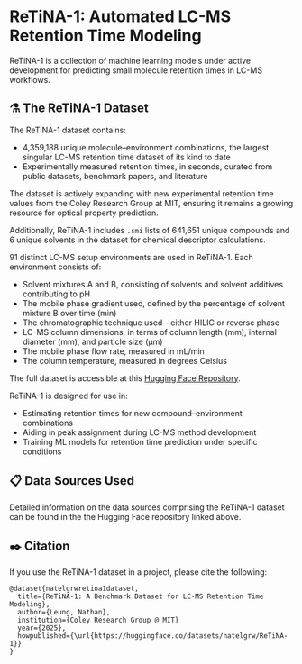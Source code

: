 # ReTiNA-1: Automated LC-MS Retention Time Modeling

ReTiNA-1 is a collection of machine learning models under active development for predicting small molecule retention times in LC-MS workflows.

## ⚗️ The ReTiNA-1 Dataset

The ReTiNA-1 dataset contains:

- 4,359,188 unique molecule–environment combinations, the largest singular LC-MS retention time dataset of its kind to date
- Experimentally measured retention times, in seconds, curated from public datasets, benchmark papers, and literature

The dataset is actively expanding with new experimental retention time values from the Coley Research Group at MIT, ensuring it remains a growing resource for optical property prediction.

Additionally, ReTiNA-1 includes ```.smi``` lists of 641,651 unique compounds and 6 unique solvents in the dataset for chemical descriptor calculations.

91 distinct LC-MS setup environments are used in ReTiNA-1. Each environment consists of:

- Solvent mixtures A and B, consisting of solvents and solvent additives contributing to pH
- The mobile phase gradient used, defined by the percentage of solvent mixture B over time (min)
- The chromatographic technique used - either HILIC or reverse phase 
- LC-MS column dimensions, in terms of column length (mm), internal diameter (mm), and particle size (µm)
- The mobile phase flow rate, measured in mL/min
- The column temperature, measured in degrees Celsius

The full dataset is accessible at this [Hugging Face Repository](https://huggingface.co/datasets/natelgrw/ReTiNA-1).

ReTiNA-1 is designed for use in:

- Estimating retention times for new compound–environment combinations
- Aiding in peak assignment during LC-MS method development
- Training ML models for retention time prediction under specific conditions

## 📋 Data Sources Used

Detailed information on the data sources comprising the ReTiNA-1 dataset can be found in the the Hugging Face repository linked above.

## ✒️ Citation

If you use the ReTiNA-1 dataset in a project, please cite the following:

```
@dataset{natelgrwretina1dataset,
  title={ReTiNA-1: A Benchmark Dataset for LC-MS Retention Time Modeling},
  author={Leung, Nathan},
  institution={Coley Research Group @ MIT}
  year={2025},
  howpublished={\url{https://huggingface.co/datasets/natelgrw/ReTiNA-1}}
}
```
